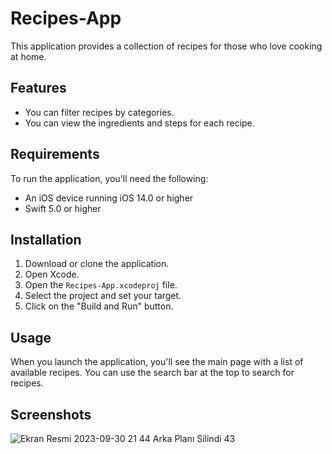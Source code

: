 # Recipes-App

This application provides a collection of recipes for those who love cooking at home.

## Features
- You can filter recipes by categories.
- You can view the ingredients and steps for each recipe.

## Requirements

To run the application, you'll need the following:

- An iOS device running iOS 14.0 or higher
- Swift 5.0 or higher

## Installation

1. Download or clone the application.
2. Open Xcode.
3. Open the `Recipes-App.xcodeproj` file.
4. Select the project and set your target.
5. Click on the "Build and Run" button.

## Usage

When you launch the application, you'll see the main page with a list of available recipes. You can use the search bar at the top to search for recipes.

## Screenshots

![Ekran Resmi 2023-09-30 21 44 Arka Planı Silindi 43](https://github.com/eminkarakas/Recipes-App/assets/135707676/65fb1786-d3e0-4f5f-9b01-cfa1a0eff54f)






